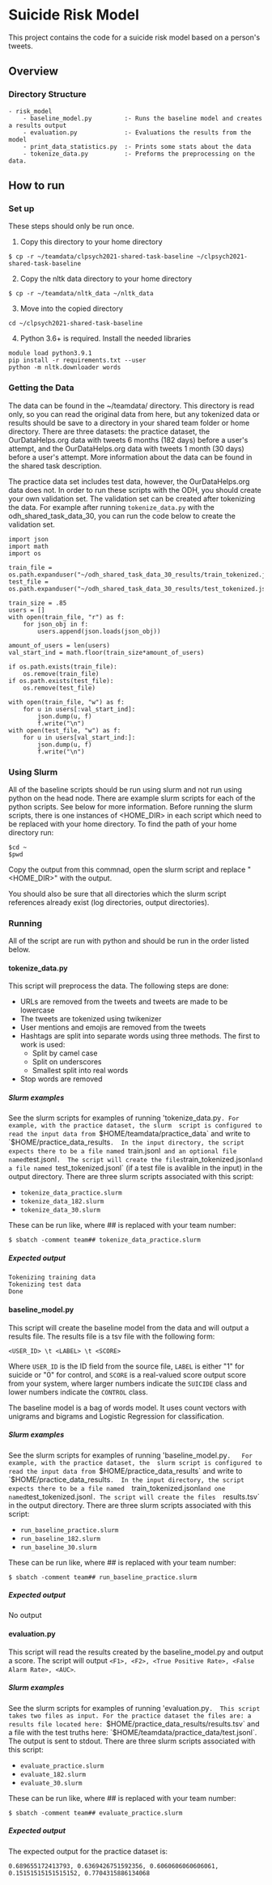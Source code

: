 # Suicide Risk Model
This project contains the code for a suicide risk model based on a person's tweets.

## Overview
### Directory Structure
```
- risk_model
    - baseline_model.py         :- Runs the baseline model and creates a results output
    - evaluation.py             :- Evaluations the results from the model
    - print_data_statistics.py  :- Prints some stats about the data
    - tokenize_data.py          :- Preforms the preprocessing on the data.
```

## How to run
### Set up
These steps should only be run once.

1. Copy this directory to your home directory
```
$ cp -r ~/teamdata/clpsych2021-shared-task-baseline ~/clpsych2021-shared-task-baseline
```

2. Copy the nltk data directory to your home directory
```
$ cp -r ~/teamdata/nltk_data ~/nltk_data
```

3. Move into the copied directory
```
cd ~/clpsych2021-shared-task-baseline
```

4. Python 3.6+ is required. Install the needed libraries
```
module load python3.9.1
pip install -r requirements.txt --user
python -m nltk.downloader words
```

### Getting the Data
The data can be found in the ~/teamdata/ directory.  This directory is read only, so you can read the original data 
from here, but any tokenized data or results should be save to a directory in your shared team folder or home directory.
There are three datasets: the practice dataset, the OurDataHelps.org data with tweets 6 months (182 days) before a user's 
attempt, and the OurDataHelps.org data with tweets 1 month (30 days) before a user's attempt.  More information about
the data can be found in the shared task description.

The practice data set includes test data, however, the OurDataHelps.org data does not.  In order to run these scripts
with the ODH, you should create your own validation set.  The validation set can be created after tokenizing the data.
For example after running `tokenize_data.py` with the odh_shared_task_data_30, you can run the code below to create the 
validation set.

```
import json
import math
import os

train_file = os.path.expanduser("~/odh_shared_task_data_30_results/train_tokenized.jsonl")
test_file = os.path.expanduser("~/odh_shared_task_data_30_results/test_tokenized.jsonl")

train_size = .85
users = []
with open(train_file, "r") as f:
    for json_obj in f:
        users.append(json.loads(json_obj))

amount_of_users = len(users)
val_start_ind = math.floor(train_size*amount_of_users)

if os.path.exists(train_file):
    os.remove(train_file)
if os.path.exists(test_file):
    os.remove(test_file)

with open(train_file, "w") as f:
    for u in users[:val_start_ind]:
        json.dump(u, f)
        f.write("\n")
with open(test_file, "w") as f:
    for u in users[val_start_ind:]:
        json.dump(u, f)
        f.write("\n")
```

### Using Slurm
All of the baseline scripts should be run using slurm and not run using python on the head node.
There are example slurm scripts for each of the python scripts.  See below for more information.  Before running the
slurm scripts, there is one instances of <HOME_DIR> in each script which need to be replaced with your home directory.
To find the path of your home directory run:
```
$cd ~
$pwd
```
Copy the output from this commnad, open the slurm script and replace "<HOME_DIR>" with the output.

You should also be sure that all directories which the slurm script references already exist (log directories, output
directories).

### Running
All of the script are run with python and should be run in the order listed below.

#### tokenize_data.py
This script will preprocess the data.  The following steps are done:
- URLs are removed from the tweets and tweets are made to be lowercase
- The tweets are tokenized using twikenizer
- User mentions and emojis are removed from the tweets
- Hashtags are split into separate words using three methods.  The first to work is used:
    - Split by camel case
    - Split on underscores
    - Smallest split into real words
- Stop words are removed

##### Slurm examples
See the slurm scripts for examples of running 'tokenize_data.py`. For example, with the practice dataset, the slurm 
script is configured to read the input data from `$HOME/teamdata/practice_data` and write to 
`$HOME/practice_data_results`.  In the input directory, the script expects there to be a file named `train.jsonl` 
and an optional file named `test.jsonl`.  The script will create the files`train_tokenized.jsonl` and a file named 
`test_tokenized.jsonl` (if a test file is avalible in the input) in the output directory. 
There are three slurm scripts associated with this script:
- `tokenize_data_practice.slurm`
- `tokenize_data_182.slurm`
- `tokenize_data_30.slurm`

These can be run like, where ## is replaced with your team number:
```
$ sbatch -comment team## tokenize_data_practice.slurm
```

##### Expected output
```
Tokenizing training data
Tokenizing test data
Done
```

#### baseline_model.py
This script will create the baseline model from the data and will output a results file.  The
results file is a tsv file with the following form: 
```
<USER_ID> \t <LABEL> \t <SCORE>
```
Where `USER_ID` is the ID field from the source file, `LABEL` is either "1" for suicide 
or "0" for control, and `SCORE` is a real-valued score output score from your system, where
larger numbers indicate the `SUICIDE` class and lower numbers indicate the `CONTROL` class.

The baseline model is a bag of words model.  It uses count vectors with unigrams and bigrams and 
Logistic Regression for classification. 

##### Slurm examples
See the slurm scripts for examples of running 'baseline_model.py`.   For example, with the practice dataset, the 
slurm script is configured to read the input data from `$HOME/practice_data_results` and write to 
`$HOME/practice_data_results`.  In the input directory, the script expects there to be a file named 
`train_tokenized.jsonl` and one named `test_tokenized.jsonl`. The script will create the files 
`results.tsv` in the output directory.
There are three slurm scripts associated with this script:
- `run_baseline_practice.slurm`
- `run_baseline_182.slurm`
- `run_baseline_30.slurm`

These can be run like, where ## is replaced with your team number:
```
$ sbatch -comment team## run_baseline_practice.slurm
```


##### Expected output
No output

#### evaluation.py
This script will read the results created by the baseline_model.py and output a score.  The 
script will output `<F1>, <F2>, <True Positive Rate>, <False Alarm Rate>, <AUC>`.

##### Slurm examples
See the slurm scripts for examples of running 'evaluation.py`.  This script takes two files as input. For the practice
dataset the files are: a results file located here: `$HOME/practice_data_results/results.tsv` 
and a file with the test truths here: `$HOME/teamdata/practice_data/test.jsonl`.  The output is sent to stdout.
There are three slurm scripts associated with this script:
- `evaluate_practice.slurm`
- `evaluate_182.slurm`
- `evaluate_30.slurm`

These can be run like, where ## is replaced with your team number:
```
$ sbatch -comment team## evaluate_practice.slurm
```

##### Expected output
The expected output for the practice dataset is:
```
0.689655172413793, 0.6369426751592356, 0.6060606060606061, 0.15151515151515152, 0.7704315886134068
```
